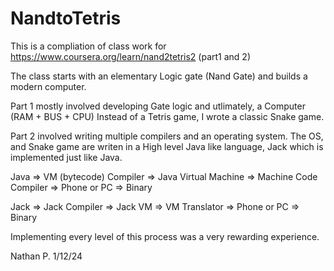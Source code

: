 # NandtoTetris
This is a compliation of class work for https://www.coursera.org/learn/nand2tetris2 (part1 and 2)

The class starts with an elementary Logic gate (Nand Gate) and builds a modern computer. 

Part 1 mostly involved developing Gate logic and utlimately, a Computer (RAM + BUS + CPU)
  Instead of a Tetris game, I wrote a classic Snake game.
  
Part 2 involved writing multiple compilers and an operating system. 
  The OS, and Snake game are writen in a High level Java like language, Jack which is implemented just like Java.

  Java => VM (bytecode) Compiler => Java Virtual Machine => Machine Code Compiler => Phone or PC => Binary
  
  Jack => Jack Compiler          => Jack VM              => VM Translator         => Phone or PC => Binary


  Implementing every level of this process was a very rewarding experience. 
  
Nathan P.   1/12/24
